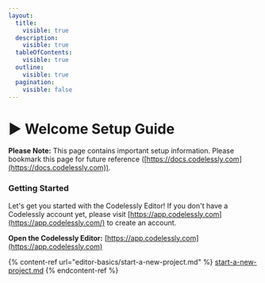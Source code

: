 ```yaml
---
layout:
  title:
    visible: true
  description:
    visible: true
  tableOfContents:
    visible: true
  outline:
    visible: true
  pagination:
    visible: false
---
```


# ▶ Welcome Setup Guide

**Please Note:** This page contains important setup information. Please bookmark this page for future reference ([https://docs.codelessly.com](https://docs.codelessly.com)).

### **Getting Started**

Let's get you started with the Codelessly Editor! If you don't have a Codelessly account yet, please visit [https://app.codelessly.com](https://app.codelessly.com/) to create an account.&#x20;

**Open the Codelessly Editor:** [https://app.codelessly.com](https://app.codelessly.com)



{% content-ref url="editor-basics/start-a-new-project.md" %}
[start-a-new-project.md](editor-basics/start-a-new-project.md)
{% endcontent-ref %}

